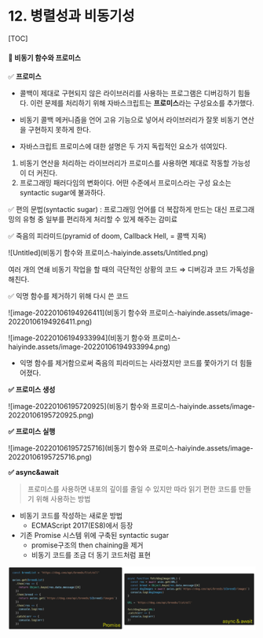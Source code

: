 

# 12. 병렬성과 비동기성

[TOC]

#### **📌 비동기 함수와 프로미스**

✅ **프로미스**

* 콜백이 제대로 구현되지 않은 라이브러리를 사용하는 프로그램은 디버깅하기 힘들다. 이런 문제를 처리하기 위해 자바스크립트는 **프로미스**라는 구성요소를 추가했다.
* 비동기 콜백 메커니즘을 언어 고유 기능으로 넣어서 라이브러리가 잘못 비동기 연산을 구현하지 못하게 한다.

* 자바스크립트 프로미스에 대한 설명은 두 가지 독립적인 요소가 섞여있다.

1. 비동기 연산을 처리하는 라이브러리가 프로미스를 사용하면 제대로 작동할 가능성이 더 커진다.
2. 프로그래밍 패러다임의 변화이다. 어떤 수준에서 프로미스라는 구성 요소는 syntactic sugar에 불과하다.



✅ 편의 문법(syntactic sugar) : 프로그래밍 언어를 더 복잡하게 만드는 대신 프로그래밍의 유형 중 일부를 편리하게 처리할 수 있게 해주는 감미료



✅ 죽음의 피라미드(pyramid of doom, Callback Hell, = 콜백 지옥)

![Untitled](비동기 함수와 프로미스-haiyinde.assets/Untitled.png)

여러 개의 연쇄 비동기 작업을 할 때의 극단적인 상황의 코드 ⇒ 디버깅과 코드 가독성을 해친다.



✅ 익명 함수를 제거하기 위해 다시 쓴 코드

![image-20220106194926411](비동기 함수와 프로미스-haiyinde.assets/image-20220106194926411.png)

![image-20220106194933994](비동기 함수와 프로미스-haiyinde.assets/image-20220106194933994.png)

* 익명 함수를 제거함으로써 죽음의 피라미드는 사라졌지만 코드를 쫓아가기 더 힘들어졌다.



**✅ 프로미스 생성**

![image-20220106195720925](비동기 함수와 프로미스-haiyinde.assets/image-20220106195720925.png)





**✅ 프로미스 실행**

![image-20220106195725716](비동기 함수와 프로미스-haiyinde.assets/image-20220106195725716.png)



**✅ async&await**

> 프로미스를 사용하면 내포의 깊이를 줄일 수 있지만 따라 읽기 편한 코드를 만들기 위해 사용하는 방법

- 비동기 코드를 작성하는 새로운 방법
  - ECMAScript 2017(ES8)에서 등장
- 기존 Promise 시스템 위에 구축된 syntactic sugar
  - promise구조의 then chaining을 제거
  - 비동기 코드를 조금 더 동기 코드처럼 표현

<img src="비동기 함수와 프로미스-haiyinde.assets/Untitled (1).png" alt="Untitled (1)" style="zoom:150%;" />


